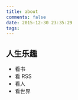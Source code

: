 ```yaml
---
title: about
comments: false
date: 2015-12-30 23:35:29
tags:
---
```


## 人生乐趣

 - 看书
 - 看 RSS
 - 看人
 - 看世界
